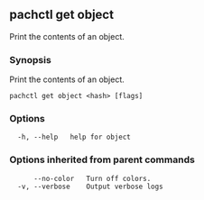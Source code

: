 ## pachctl get object

Print the contents of an object.

### Synopsis

Print the contents of an object.

```
pachctl get object <hash> [flags]
```

### Options

```
  -h, --help   help for object
```

### Options inherited from parent commands

```
      --no-color   Turn off colors.
  -v, --verbose    Output verbose logs
```

